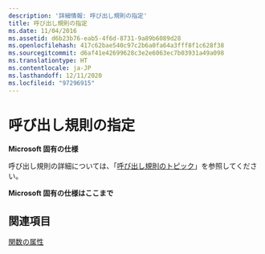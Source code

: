 ```yaml
---
description: '詳細情報: 呼び出し規則の指定'
title: 呼び出し規則の指定
ms.date: 11/04/2016
ms.assetid: d6b23b76-eab5-4f6d-8731-9a89b6089d28
ms.openlocfilehash: 417c62bae540c97c2b6a0fa64a3fff8f1c628f38
ms.sourcegitcommit: d6af41e42699628c3e2e6063ec7b03931a49a098
ms.translationtype: HT
ms.contentlocale: ja-JP
ms.lasthandoff: 12/11/2020
ms.locfileid: "97296915"
---
```

# <a name="specifying-calling-conventions"></a>呼び出し規則の指定

**Microsoft 固有の仕様**

呼び出し規則の詳細については、「[呼び出し規則のトピック](../cpp/calling-conventions.md)」を参照してください。

**Microsoft 固有の仕様はここまで**

## <a name="see-also"></a>関連項目

[関数の属性](../c-language/function-attributes.md)
